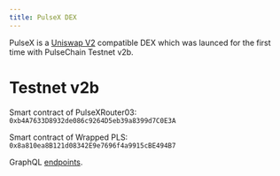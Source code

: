 ```yaml
---
title: PulseX DEX
---
```


PulseX is a [Uniswap V2](https://docs.uniswap.org/protocol/V2/introduction) compatible DEX which was launced for the first time with PulseChain Testnet v2b.

# Testnet v2b
Smart contract of PulseXRouter03: `0xb4A7633D8932de086c9264D5eb39a8399d7C0E3A`

Smart contract of Wrapped PLS: `0x8a810ea8B121d08342E9e7696f4a9915cBE494B7`

GraphQL [endpoints](https://graph.v2b.testnet.pulsechain.com/subgraphs/name/pulsechain/pulsex).

